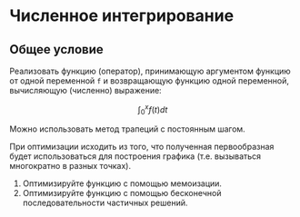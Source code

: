 # Численное интегрирование

## Общее условие

Реализовать функцию (оператор), принимающую аргументом функцию от одной переменной `f` и
возвращающую функцию одной переменной, вычисляющую (численно) выражение:

```math
\int_{0}^{x} f(t) dt
```

Можно использовать метод трапеций с постоянным шагом.

При оптимизации исходить из того, что полученная первообразная будет использоваться для построения графика (т.е. вызываться многократно в разных точках).

1. Оптимизируйте функцию с помощью мемоизации.
2. Оптимизируйте функцию с помощью бесконечной последовательности частичных решений.
